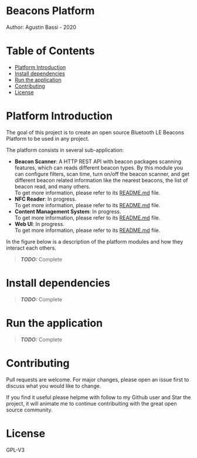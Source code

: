 # Beacons Platform

Author: Agustin Bassi - 2020

# Table of Contents
* [Platform Introduction](#platform-introduction)
* [Install dependencies](#install-dependencies)
* [Run the application](#run-the-application)
* [Contributing](#contributing)
* [License](#license)

# Platform Introduction

The goal of this project is to create an open source Bluetooth LE Beacons Platform to be used in any project.

The platform consists in several sub-application:

* **Beacon Scanner**: A HTTP REST API with beacon packages scanning features, which can reads different beacon types. By this module you can configure filters, scan time, turn on/off the beacon scanner, and get different beacon related information like the nearest beacons, the list of beacon read, and many others.  
To get more information, please refer to its [README.md](./beacons-scanner/README.md) file.
* **NFC Reader**: In progress.  
To get more information, please refer to its [README.md](#) file.
* **Content Management System**: In progress.  
To get more information, please refer to its [README.md](#) file.
* **Web UI**: In progress.  
To get more information, please refer to its [README.md](#) file.

In the figure below is a description of the platform modules and how they interact each others.

> **_TODO:_**  Complete

# Install dependencies

> **_TODO:_**  Complete

# Run the application

> **_TODO:_**  Complete

# Contributing

Pull requests are welcome. For major changes, please open an issue first to discuss what you would like to change.

If you find it useful please helpme with follow to my Github user and Star the project, it will animate me to continue contribuiting with the great open source community.

# License

GPL-V3
